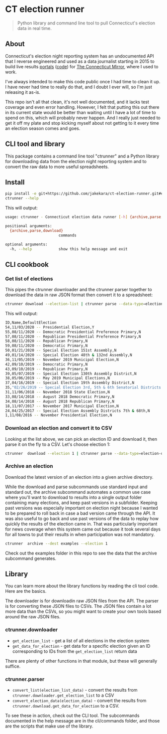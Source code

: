 # CT election runner

> Python library and command line tool to pull Connecticut's election data in
> real time.

## About

Connecticut's election night reporting system has an undocumented API that I
reverse engineered and used as a data journalist starting in 2015 to build live
results
[portals](https://ctmirror.org/2018/08/14/unofficial-2018-primary-results-roll/)
([code](https://github.com/jakekara/ct-election-frontend-primary-18)) for [The
Connecticut Mirror](https://ctmirror.org), where I used to work.

I've always intended to make this code public once I had time to clean it up. I
have never had time to really do that, and I doubt I ever will, so I'm just
releasing it as-is.

This repo isn't all that clean, it's not well documented, and it lacks test
coverage and even error handling. However, I felt that putting this out there in
its current state would be better than waiting until I have a lot of time to
spend on this, which will probably never happen. And I really just needed to get
it off my plate and stop kicking myself about not getting to it every time an
election season comes and goes.

## CLI tool and library

This package contains a command line tool "ctrunner" and a Python library for
downloading data from the election night reporting system and to convert the raw
data to more useful spreadsheets.

## Install

```bash
pip install -e git+https://github.com/jakekara/ct-election-runner.git#egg=ct-election-runner
ctrunner --help
```

This will output:

```bash
usage: ctrunner - Connecticut election data runner [-h] {archive,parse,download} ...

positional arguments:
  {archive,parse,download}
                        commands

optional arguments:
  -h, --help            show this help message and exit

```

## CLI cookbook

### Get list of elections

This pipes the ctrunner downloader and the ctrunner parser together to download
the data in raw JSON format then convert it to a spreadsheet:

```bash
ctrunner download --election-list | ctrunner parse --data-type=election-list
```

This will output:

```bash
ID,Name,DefaultElection
54,11/03/2020 -- Presidential Election,Y
55,08/11/2020 -- Democratic Presidential Preference Primary,N
57,08/11/2020 -- Republican Presidential Preference Primary,N
58,08/11/2020 -- Republican Primary,N
59,08/11/2020 -- Democratic Primary,N
50,01/21/2020 -- Special Election 151st Assembly,N
49,01/14/2020 -- Special Election 48th & 132nd Assembly,N
36,11/05/2019 -- November 2019 Municipal Election,N
42,09/10/2019 -- Democratic Primary,N
43,09/10/2019 -- Republican Primary,N
39,05/07/2019 -- Special Election 130th Assembly District,N
38,05/06/2019 -- May 2019 Municipal Elections,N
37,04/16/2019 -- Special Election 19th Assembly District,N
35,"02/26/2019 -- Special Election 3rd, 5th & 6th Senatorial Districts and 39th & ",N
31,11/06/2018 -- November 2018 State Election,N
33,08/14/2018 -- August 2018 Democratic Primary,N
34,08/14/2018 -- August 2018 Republican Primary,N
18,11/07/2017 -- November 2017 Municipal Election,N
24,04/25/2017 -- Special Election Assembly Districts 7th & 68th,N
1,11/08/2016 -- November Presidential Election,N
```

### Download an election and convert it to CSV

Looking at the list above, we can pick an election ID and download it, then
parse it on the fly to a CSV. Let's choose election 1:

```bash
ctrunner  download --election 1 | ctrunner parse --data-type=election-data > election-1.csv
```

### Archive an election

Download the latest version of an election into a given archive directory.

While the download and parse subcommands use standard input and standard out,
the archive subcommand automates a common use case where you'll want to download
to results into a single output folder containing many elections, and keep past
versions in a subfolder. Keeping past versions was especially important on
election night because I wanted to be prepared to roll back in case a bad
version came through the API. It was also useful to go back and use past
versions of the data to replay how quickly the results of the election came in.
That was particularly important for news coverage when this system came out
because it took several days for all towns to put their results in when
participation was not mandatory.

```bash
ctrunner  archive --dest examples --election 1
```

Check out the examples folder in this repo to see the data that the archive
subcommand generates.

## Library

You can learn more about the library functions by reading the cli tool code.
Here are the basics.

The downloader is for downloadin raw JSON files from the API. The parser is for
converting these JSON files to CSVs. The JSON files contain a lot more data than
the CSVs, so you might want to create your own tools based around the raw JSON
files.

### ctrunner.downloader

- `get_election_list` - get a list of all elections in the election system
- `get_data_for_election` - get data for a specific election given an ID
  corresponding to IDs from the `get_election_list` return data

There are plenty of other functions in that module, but these will generally
suffice.

### ctrunner.parser

- `convert_list(election_list_data)` - convert the results from
  `ctrunner.downloader.get_election_list` to a CSV
- `convert_election_data(election_data)` - convert the results from
  `ctrunner.download.get_data_for_election` to a CSV.

To see these in action, check out the CLI tool. The subcommands documented in
the help message are in the cli/commands folder, and those are the scripts that
make use of the library.
